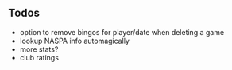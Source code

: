 ## Todos

- option to remove bingos for player/date when deleting a game
- lookup NASPA info automagically
- more stats?
- club ratings

